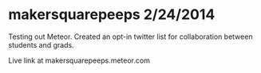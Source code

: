 makersquarepeeps 2/24/2014
================

Testing out Meteor.  Created an opt-in twitter list for collaboration between students and grads.

Live link at makersquarepeeps.meteor.com


